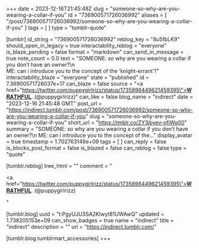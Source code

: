 +++
date = 2023-12-16T21:45:48Z
slug = "someone-so-why-are-you-wearing-a-collar-if-you"
id = "736900571726036992"
aliases = [ "/post/736900571726036992/someone-so-why-are-you-wearing-a-collar-if-you" ]
tags = [ ]
type = "tumblr-quote"

[tumblr]
id_string = "736900571726036992"
reblog_key = "8u5fbLK9"
should_open_in_legacy = true
interactability_reblog = "everyone"
is_blaze_pending = false
format = "markdown"
can_send_in_message = true
note_count = 0.0
text = "SOMEONE: so why are you wearing a collar if you don’t have an owner?\n<br/>ME: can i introduce you to the concept of the &lsquo;knight-errant&rsquo;?"
interactability_blaze = "everyone"
state = "published"
id = 7.36900571726037e+17
can_blaze = false
source = "<a href=\"https://twitter.com/puppygirlrizz/status/1735898449621459395\">𝐖𝐑𝐀𝐓𝐇𝐅𝐔𝐋. (@puppygirlrizz)</a>"
can_like = false
blog_name = "indirect"
date = "2023-12-16 21:45:48 GMT"
post_url = "https://indirect.tumblr.com/post/736900571726036992/someone-so-why-are-you-wearing-a-collar-if-you"
slug = "someone-so-why-are-you-wearing-a-collar-if-you"
short_url = "https://tmblr.co/ZY3jbyev-ofiWq00"
summary = "SOMEONE: so why are you wearing a collar if you don’t have an owner?\n ME: can i introduce you to the concept of the..."
display_avatar = true
timestamp = 1.702763148e+09
tags = [ ]
can_reply = false
is_blocks_post_format = false
is_blazed = false
can_reblog = false
type = "quote"

[tumblr.reblog]
tree_html = ""
comment = "<p><a href=\"https://twitter.com/puppygirlrizz/status/1735898449621459395\">𝐖𝐑𝐀𝐓𝐇𝐅𝐔𝐋. (@puppygirlrizz)</a></p>"

[tumblr.blog]
uuid = "t:PgyUJU3SA2Klwyt81UWAwQ"
updated = 1.738205153e+09
can_show_badges = true
name = "indirect"
title = "indirect"
description = ""
url = "https://indirect.tumblr.com/"

[tumblr.blog.tumblrmart_accessories]
+++
